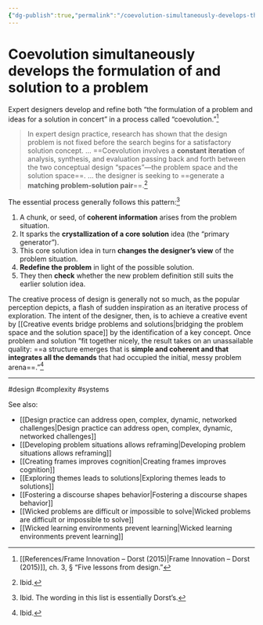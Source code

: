 ```yaml
---
{"dg-publish":true,"permalink":"/coevolution-simultaneously-develops-the-formulation-of-and-solution-to-a-problem/"}
---
```



# Coevolution simultaneously develops the formulation of and solution to a problem

Expert designers develop and refine both “the formulation of a problem and ideas for a solution in concert” in a process called “coevolution.”[^1]

> In expert design practice, research has shown that the design problem is not fixed before the search begins for a satisfactory solution concept. … ==Coevolution involves a **constant iteration** of analysis, synthesis, and evaluation passing back and forth between the two conceptual design “spaces”—the problem space and the solution space==. … the designer is seeking to ==generate a **matching problem-solution pair**==.[^2]

The essential process generally follows this pattern:[^3]

1. A chunk, or seed, of **coherent information** arises from the problem situation.
2. It sparks the **crystallization of a core solution** idea (the “primary generator”).
3. This core solution idea in turn **changes the designer’s view** of the problem situation.
4. **Redefine the problem** in light of the possible solution.
5. They then **check** whether the new problem definition still suits the earlier solution idea.

The creative process of design is generally not so much, as the popular perception depicts, a flash of sudden inspiration as an iterative process of exploration. The intent of the designer, then, is to achieve a creative event by [[Creative events bridge problems and solutions\|bridging the problem space and the solution space]] by the identification of a key concept. Once problem and solution “fit together nicely, the result takes on an unassailable quality: ==a structure emerges that is **simple and coherent and that integrates all the demands** that had occupied the initial, messy problem arena==.”[^4]

---
#design #complexity #systems 

See also:
- [[Design practice can address open, complex, dynamic, networked challenges\|Design practice can address open, complex, dynamic, networked challenges]]
- [[Developing problem situations allows reframing\|Developing problem situations allows reframing]]
- [[Creating frames improves cognition\|Creating frames improves cognition]]
- [[Exploring themes leads to solutions\|Exploring themes leads to solutions]]
- [[Fostering a discourse shapes behavior\|Fostering a discourse shapes behavior]]
- [[Wicked problems are difficult or impossible to solve\|Wicked problems are difficult or impossible to solve]]
- [[Wicked learning environments prevent learning\|Wicked learning environments prevent learning]]

[^1]: [[References/Frame Innovation – Dorst (2015)\|Frame Innovation – Dorst (2015)]], ch. 3, § “Five lessons from design.” 
[^2]: Ibid.
[^3]: Ibid. The wording in this list is essentially Dorst’s.
[^4]: Ibid.